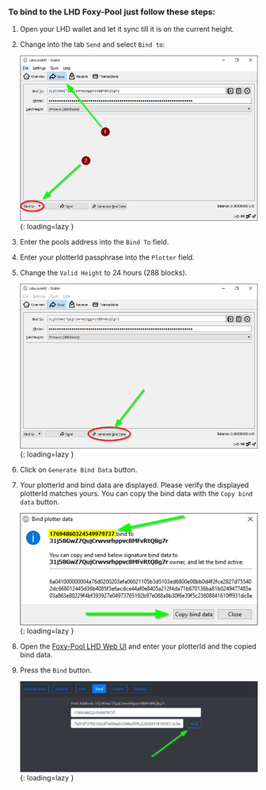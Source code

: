 ### To bind to the LHD Foxy-Pool just follow these steps:

1. Open your LHD wallet and let it sync till it is on the current
   height.
2. Change into the tab `Send` and select `Bind to`:

    ![LHD Bind to](../../../assets/img/binding/lhd-bind-1.png){: loading=lazy }

3. Enter the pools address into the `Bind To` field.
4. Enter your plotterId passphrase into the `Plotter` field.
5. Change the `Valid Height` to 24 hours (288 blocks).

    ![LHD Generate bind data](../../../assets/img/binding/lhd-bind-2.png){: loading=lazy }

6. Click on `Generate Bind Data` button.
7. Your plotterId and bind data are displayed. Please verify the displayed plotterId matches yours. You can copy the bind
      data with the `Copy bind data` button.

    ![LHD Copy bind data](../../../assets/img/binding/lhd-bind-3.png){: loading=lazy }

8. Open the [Foxy-Pool LHD Web UI](https://lhd.foxypool.io/bind) and
   enter your plotterId and the copied bind data.
9. Press the `Bind` button.

    ![LHD Bind](../../../assets/img/binding/lhd-bind-4.png){: loading=lazy }
